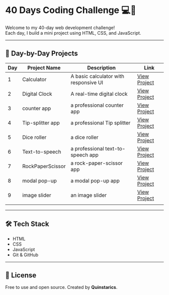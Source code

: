 # 40 Days Coding Challenge 💻🚀

Welcome to my 40-day web development challenge!  
Each day, I build a mini project using HTML, CSS, and JavaScript.

---

## 📅 Day-by-Day Projects

| Day | Project Name    | Description                            | Link                                               |
|-----|------------------|----------------------------------------|---------------------------------------------------|
| 1   | Calculator       | A basic calculator with responsive UI  | [View Project](./day1-Calculator/calculator.html) |
| 2   | Digital Clock    | A real-time digital clock              | [View Project](./day2Clock/clock.html)            |
| 3   | counter app      | a professional counter app             |  [View Project](./day3CounterApp/index.html)  
| 4   | Tip-splitter app | a professional Tip splitter            |  [View Project](./day4CounterApp/index.html)                      |            |
| 5   | Dice roller      | a dice roller                          |  [View Project](./day5CounterApp/DiceRoller.c)                      |            |
| 6   | Text-to-speech   | a professional text-to-speech app      |  [View Project](./day6CounterApp/index.html)                      |            |
| 7   | RockPaperScissor | a rock-paper-scissor app               |  [View Project](./day7CounterApp/index.html)                      |            |
| 8   | modal pop-up     | a  modal pop-up app                    |  [View Project](./day8CounterApp/index.html)                      |            |
| 9   | image slider     | an image slider                        |  [View Project](./day9CounterApp/index.html)                      |            |
                    |            |

---

## 🛠️ Tech Stack

- HTML
- CSS
- JavaScript
- Git & GitHub

---

## 🔖 License

Free to use and open source. Created by **Quinstarics**.
